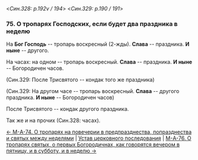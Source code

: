 
<*Син.328: p.192v / 194*>
<*Син.329: p.190 / 191*>

### 75. О тропарях Господских, если будет два праздника в неделю

На **Бог Господь** -- тропарь воскресный (2-жды).
**Слава** -- праздника. **И ныне** -- другого.

На часах: на одном -- тропарь воскресный. **Слава** -- праздника.
**И ныне** -- Богородичен часов.

(Син.329: После Трисвятого -- кондак того же праздника)

(Син.329: На другом часе -- тропарь воскресный. **Слава** -- другого праздника.
**И ныне** -- Богородичен часов)

После Трисвятого -- кондак другого праздника.

Так же и на прочих (Син.328: часах).

[← М-A-74. О тропарях на повечерии в предпразднества, попразднества и святых между неделями](m_a_074)
| [Устав церковного последования](README.md)
| [М-A-76. О тропарях святых, о первых Богородичнах, как говорятся вечером в пятницу, и в субботу, и в неделю →](m_a_076.md)
